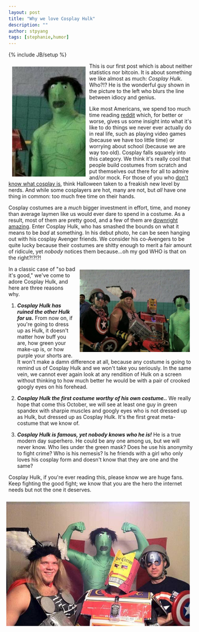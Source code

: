 ```yaml
---
layout: post
title: "Why we love Cosplay Hulk"
description: ""
author: stpyang
tags: [stephanie,humor]
---
```

{% include JB/setup %}

<meta property="og:image" content="/assets/images/cosplay_hulk.jpg" />
<img style="float:left; width: 200px; padding:10px" src="/assets/images/cosplay_hulk.jpg" alt=""/>

This is our first post which is about neither statistics nor bitcoin.
It is about something we like almost as much: *Cosplay Hulk*. Who?!?
He is the wonderful guy shown in the picture to the left who blurs the
line between idiocy and genius.

Like most Americans, we spend too much time reading
[reddit](http://www.reddit.com) which, for better or worse, gives us
some insight into what it's like to do things we never ever actually
do in real life, such as playing video games (because we have too
little time) or worrying about school (because we are way too old).
Cosplay falls squarely into this category.  We think it's really cool
that people build costumes from scratch and put themselves out there
for all to admire and/or mock. For those of you who
[don't know what cosplay is][googlecosplay], think Halloween taken to
a freakish new level by nerds.  And while some cosplayers are hot,
many are not, but *all* have one thing in common: too much free time
on their hands.

Cosplay costumes are a *much* bigger investment in effort, time, and
money than average laymen like us would ever dare to spend in a
costume.  As a result, most of them are pretty good, and a few of them
are [downright amazing][goodcosplay].  Enter Cosplay Hulk, who has
smashed the bounds on what it means to be *bad* at something. In his
debut photo, he can be seen hanging out with his cosplay Avenger
friends.  We consider his co-Avengers to be quite lucky because their
costumes are shitty enough to merit a fair amount of ridicule, yet
*nobody* notices them because...oh my god WHO is that on the
right?!?!?!

<!-- more -->

<meta property="og:image" content="/assets/images/avengers_1.jpg" />
<img style="float:right; width: 300px; padding:10px" src="/assets/images/avengers_1.jpg" alt=""/>

In a classic case of "so bad it's good," we've come to adore Cosplay
Hulk, and here are three reasons why.

1. ***Cosplay Hulk has ruined the other Hulk for us.*** From now on,
if you're going to dress up as Hulk, it doesn't matter how buff you
are, how green your make-up is, or how purple your shorts are. It
won't make a damn difference at all, because any costume is going to
remind us of Cosplay Hulk and we won't take you seriously. In the same
vein, we cannot ever again look at any rendition of Hulk on a screen
without thinking to how much better he would be with a pair of crooked
googly eyes on his forehead.

2.  ***Cosplay Hulk the first costume worthy of his own costume..***
We really hope that come this October, we will see at least one guy in
green spandex with sharpie muscles and googly eyes who is not dressed
up as Hulk, but dressed up as Cosplay Hulk. It's the first great
meta-costume that we know of.

3.  ***Cosplay Hulk is famous, yet nobody knows who he is!*** He is a
true modern day superhero. He could be any one among us, but we will
never know. Who lies under the green mask?  Does he use his anonymity
to fight crime?  Who is his nemesis?  Is he friends with a girl who
only loves his cosplay form and doesn't know that they are one and the
same?

Cosplay Hulk, if you're ever reading this, please know we are huge
fans.  Keep fighting the good fight; we know that you are the hero the
internet needs but not the one it deserves.

<meta property="og:image" content="/assets/images/avengers_2.jpg" />
<img style="float:right; width: 500px; padding:10px" src="/assets/images/avengers_2.jpg" alt=""/>


[googlecosplay]: http://lmgtfy.com/?q=cosplay
[goodcosplay]: http://goodcosplay.tumblr.com
